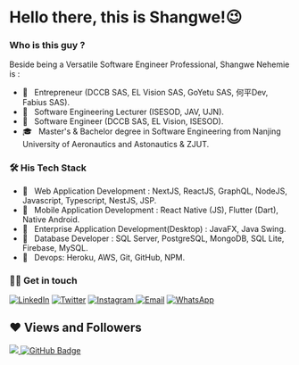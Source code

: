 # Hello there, this is Shangwe!😉  

<h3> Who is this guy ? </h3>

Beside being a Versatile Software Engineer Professional, Shangwe Nehemie is : 
<br/>

- 🤔 &nbsp; Entrepreneur (DCCB SAS, EL Vision SAS, GoYetu SAS, 何平Dev, Fabius SAS).
- 🤔 &nbsp; Software Engineering Lecturer (ISESOD, JAV, UJN).
- 🤔 &nbsp; Software Engineer (DCCB SAS, EL Vision, ISESOD).
- 🎓 &nbsp; Master's & Bachelor degree in Software Engineering from Nanjing University of Aeronautics and Astonautics & ZJUT.

<h3>🛠 His Tech Stack </h3>

- 💼 &nbsp; Web Application Development : NextJS, ReactJS, GraphQL, NodeJS, Javascript, Typescript, NestJS, JSP.
- 💼 &nbsp; Mobile Application Development : React Native (JS), Flutter (Dart), Native Android.
- 💼 &nbsp; Enterprise Application Development(Desktop) : JavaFX, Java Swing.
- 💼 &nbsp; Database Developer : SQL Server, PostgreSQL, MongoDB, SQL Lite, Firebase, MySQL.
- 💼 &nbsp; Devops: Heroku, AWS, Git, GitHub, NPM.

<h3> 🤝🏻 Get in touch </h3>

<p align="left">
<a href="https://www.linkedin.com/in/shangwe-nehemie/"><img alt="LinkedIn" src="https://img.shields.io/badge/LinkedIn-shangwe_nehemie-blue?style=flat-square&logo=linkedin"></a>
<a href="https://twitter.com/shangwe_nems"><img alt="Twitter" src="https://img.shields.io/badge/Twitter-@shangwe_nems-blue?style=flat-square&logo=twitter"></a>
<a href="https://www.instagram.com/nehemie_shangwe/"><img alt="Instagram" src="https://img.shields.io/badge/Instagram-nehemie_shangwe-blue?style=flat-square&logo=Instagram"> </a>
<a href="mailto:shangwe.dev@gmail.com"><img alt="Email" src="https://img.shields.io/badge/Email-shangwe.dev@gmail.com-blue?style=flat-square&logo=Gmail"></a>
<a href="https://wa.me/243898103516/"><img alt="WhatsApp" src="https://img.shields.io/badge/WhatsApp-Shangwe-lime?style=flat-square&logo=WhatsApp"> </a>

## ❤ Views and Followers
<a href="https://github.com/shangwe-nems/github-profile-views-counter">
    <img src="https://komarev.com/ghpvc/?username=shangwe-nems">
</a>
<a href="https://github.com/shangwe-nems?tab=followers"><img src="https://img.shields.io/github/followers/shangwe-nems?label=Followers&style=social" alt="GitHub Badge"></a>

